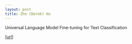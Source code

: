 ```yaml
---
layout: post
title: Zhe (Derek) Hu
---
```



Universal Language Model Fine-tuning for Text Classification

[[url](https://arxiv.org/pdf/1801.06146.pdf)]

